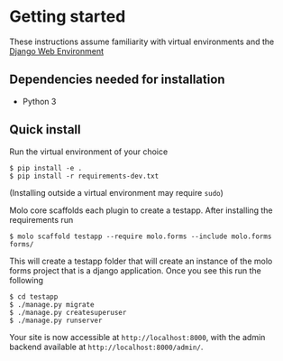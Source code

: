 # Getting started

These instructions assume familiarity with virtual environments and the [Django Web Environment](https://docs.djangoproject.com/en/3.1/)

## Dependencies needed for installation
- Python 3

## Quick install
Run the virtual environment of your choice

```
$ pip install -e .
$ pip install -r requirements-dev.txt
```

(Installing outside a virtual environment may require `sudo`)

Molo core scaffolds each plugin to create a testapp. After installing the requirements run

```
$ molo scaffold testapp --require molo.forms --include molo.forms forms/
```
This will create a testapp folder that will create an instance of the molo forms project that is a django application. Once you see this run the following
```
$ cd testapp
$ ./manage.py migrate
$ ./manage.py createsuperuser
$ ./manage.py runserver
```

Your site is now accessible at `http://localhost:8000`, with the admin backend available at `http://localhost:8000/admin/`.
